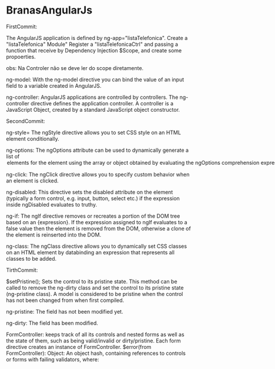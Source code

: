 # BranasAngularJs

FirstCommit:

The AngularJS application is defined by  ng-app="listaTelefonica". Create a "listaTelefonica" Module"
Register a "listaTelefonicaCtrl" and passing a function that receive by Dependency Injection $Scope, and
create some propoerties.

obs: Na Controler não se deve ler do scope diretamente.

ng-model: With the ng-model directive you can bind the value of an input field to a variable created in AngularJS.

ng-controller: AngularJS applications are controlled by controllers. The ng-controller directive defines the application controller.
A controller is a JavaScript Object, created by a standard JavaScript object constructor.

SecondCommit:

ng-style= The ngStyle directive allows you to set CSS style on an HTML element conditionally.

ng-options: The ngOptions attribute can be used to dynamically generate a list of <option> elements for the <select> element using the array or object obtained by evaluating the ngOptions comprehension expression.

ng-click: The ngClick directive allows you to specify custom behavior when an element is clicked.

ng-disabled: This directive sets the disabled attribute on the element (typically a form control, e.g. input, button, select etc.) if the expression inside ngDisabled evaluates to truthy.

ng-if: The ngIf directive removes or recreates a portion of the DOM tree based on an {expression}. If the expression assigned to ngIf evaluates to a false value then the element is removed from the DOM, otherwise a clone of the element is reinserted into the DOM.

ng-class: The ngClass directive allows you to dynamically set CSS classes on an HTML element by databinding an expression that represents all classes to be added.

TirthCommit:

$setPristine();
Sets the control to its pristine state. This method can be called to remove the ng-dirty class and set the control to its pristine state (ng-pristine class). A model is considered to be pristine when the control has not been changed from when first compiled. 

ng-pristine: The field has not been modified yet.

ng-dirty: The field has been modified.

FormController: keeps track of all its controls and nested forms as well as the state of them, such as being valid/invalid or dirty/pristine. Each form directive creates an instance of FormController.
$error(from FormController): Object: An object hash, containing references to controls or forms with failing validators, where:

